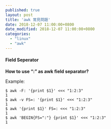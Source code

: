 ```yaml
---
published: true
layout: post
title: 'awk 常見問題'
date: 2018-12-07 11:00:00+0800
date_modified: 2018-12-07 11:00:00+0800
categories:
  - "linux"
  - "awk"
---
```


#### Field Seperator

**How to use “:” as awk field separator?**

Example: 

```
$ awk -F: '{print $1}' <<< "1:2:3"
1
$ awk -v FS=: '{print $1}' <<< "1:2:3"
1
$ awk '{print $1}' FS=: <<< "1:2:3"
1
$ awk 'BEGIN{FS=":"} {print $1}' <<< "1:2:3"
1
```



